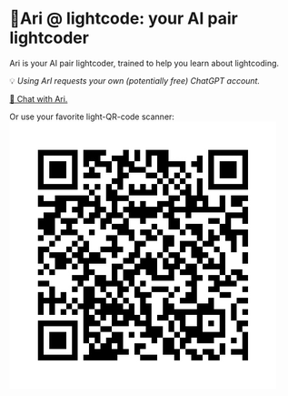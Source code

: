 # 🤖Ari @ lightcode: your AI pair lightcoder

Ari is your AI pair lightcoder, trained to help you learn about lightcoding.

💡 _Using ArI requests your own (potentially free) ChatGPT account._

[🤖 Chat with Ari.](https://chatgpt.com/g/g-68e2fa82870481918374ac719ea07a14-ari-lightcode)

Or use your favorite light-QR-code scanner:
![📱Use the light-QR-code](images/AriGpt.jpg)
